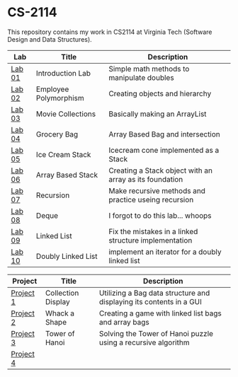 # CS-2114
This repository contains my work in CS2114 at Virginia Tech (Software Design and Data Structures).

| Lab        | Title | Description |
| ------------- | ------------- | --------------------------------|
| [Lab 01](https://github.com/crickon/CS-2114/tree/master/Lab%2001%20Introduction/src/Introduction)     | Introduction Lab | Simple math methods to manipulate doubles |
| [Lab 02](https://github.com/crickon/CS-2114/tree/master/Lab%2002%20Employee%20Polymorphism%20Skeleton/src/employees)     | Employee Polymorphism | Creating objects and hierarchy |
| [Lab 03](https://github.com/crickon/CS-2114/tree/master/Lab%2003%20Movie%20Collections/src/collections)     | Movie Collections | Basically making an ArrayList |
| [Lab 04](https://github.com/crickon/CS-2114/tree/master/Lab04GroceryBag/src/groceries)     | Grocery Bag | Array Based Bag and intersection |
| [Lab 05](https://github.com/crickon/CS-2114/tree/master/Lab%2005%20Ice%20Cream%20Stack/src/icecream)     | Ice Cream Stack | Icecream cone implemented as a Stack |
| [Lab 06](https://github.com/crickon/CS-2114/tree/master/Lab%2006%20ArrayBasedStack/src/arraystack)     | Array Based Stack | Creating a Stack object with an array as its foundation |
| [Lab 07](https://github.com/crickon/CS-2114/tree/master/Lab07-Recursion/src/recursion)     | Recursion | Make recursive methods and practice useing recursion |
| [Lab 08](https://www.youtube.com/watch?v=dQw4w9WgXcQ)     | Deque | I forgot to do this lab... whoops |
| [Lab 09](https://github.com/crickon/CS-2114/tree/master/Lab%2009%20LinkedListEnhancedNewSkeleton/src/linkedlist)     | Linked List | Fix the mistakes in a linked structure implementation |
| [Lab 10](https://github.com/crickon/CS-2114/tree/master/Lab10DoublyLinkedList/src/doublylinkedlist)     | Doubly Linked List | implement an iterator for a doubly linked list |




| Project    | Title | Description |
| ------------- | ------------- | --------------------------------|
| [Project 1](https://github.com/crickon/CS-2114/tree/master/CollectionDisplay/src/project1)     | Collection Display | Utilizing a Bag data structure and displaying its contents in a GUI |
| [Project 2](https://github.com/crickon/CS-2114/tree/master/WhackAShape/src/game)     | Whack a Shape | Creating a game with linked list bags and array bags |
| [Project 3](https://github.com/crickon/CS-2114/tree/master/TowerOfHanoi/src/towerofhanoi)     | Tower of Hanoi | Solving the Tower of Hanoi puzzle using a recursive algorithm |
| [Project 4]()     |  |  |

